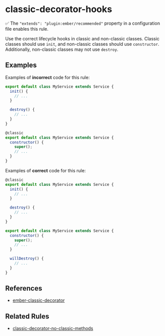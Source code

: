 # classic-decorator-hooks

✅ The `"extends": "plugin:ember/recommended"` property in a configuration file enables this rule.

Use the correct lifecycle hooks in classic and non-classic classes. Classic
classes should use `init`, and non-classic classes should use `constructor`.
Additionally, non-classic classes may not use `destroy`.

## Examples

Examples of **incorrect** code for this rule:

```js
export default class MyService extends Service {
  init() {
    // ...
  }

  destroy() {
    // ...
  }
}
```

```js
@classic
export default class MyService extends Service {
  constructor() {
    super();
    // ...
  }
}
```

Examples of **correct** code for this rule:

```js
@classic
export default class MyService extends Service {
  init() {
    // ...
  }

  destroy() {
    // ...
  }
}
```

```js
export default class MyService extends Service {
  constructor() {
    super();
    // ...
  }

  willDestroy() {
    // ...
  }
}
```

## References

- [ember-classic-decorator](https://github.com/pzuraq/ember-classic-decorator)

## Related Rules

- [classic-decorator-no-classic-methods](classic-decorator-no-classic-methods.md)
